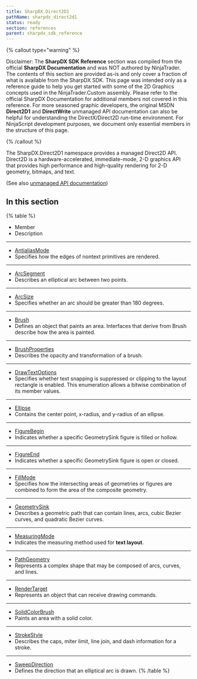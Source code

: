 ```yaml
---
title: SharpDX.Direct2D1
pathName: sharpdx_direct2d1
status: ready
section: references
parent: sharpdx_sdk_reference
---
```


{% callout type="warning" %}

Disclaimer: The **SharpDX SDK Reference** section was compiled from the official **SharpDX Documentation** and was NOT authored by NinjaTrader. The contents of this section are provided as-is and only cover a fraction of what is available from the SharpDX SDK. This page was intended only as a reference guide to help you get started with some of the 2D Graphics concepts used in the NinjaTrader.Custom assembly. Please refer to the official SharpDX Documentation for additional members not covered in this reference. For more seasoned graphic developers, the original MSDN **Direct2D1** and **DirectWrite** unmanaged API documentation can also be helpful for understanding the DirectX/Direct2D run-time environment. For NinjaScript development purposes, we document only essential members in the structure of this page.

{% /callout %}

The SharpDX.Direct2D1 namespace provides a managed Direct2D API. Direct2D is a hardware-accelerated, immediate-mode, 2-D graphics API that provides high performance and high-quality rendering for 2-D geometry, bitmaps, and text.

(See also [unmanaged API documentation](http://msdn.microsoft.com/en-us/library/dd370990.aspx))

## In this section

{% table %}

* Member
* Description

---

* [AntialiasMode](sharpdx_direct2d1_antialiasmode)
* Specifies how the edges of nontext primitives are rendered.

---

* [ArcSegment](sharpdx_direct2d1_arcsegment)
* Describes an elliptical arc between two points.

---

* [ArcSize](sharpdx_direct2d1_arcsize)
* Specifies whether an arc should be greater than 180 degrees.

---

* [Brush](sharpdx_direct2d1_brush)
* Defines an object that paints an area. Interfaces that derive from Brush describe how the area is painted.

---

* [BrushProperties](sharpdx_direct2d1_brushproperties)
* Describes the opacity and transformation of a brush.

---

* [DrawTextOptions](sharpdx_direct2d1_drawtextoptions)
* Specifies whether text snapping is suppressed or clipping to the layout rectangle is enabled. This enumeration allows a bitwise combination of its member values.

---

* [Ellipse](sharpdx_direct2d1_ellipse)
* Contains the center point, x-radius, and y-radius of an ellipse.

---

* [FigureBegin](sharpdx_direct2d1_figurebegin)
* Indicates whether a specific GeometrySink figure is filled or hollow.

---

* [FigureEnd](sharpdx_direct2d1_figureend)
* Indicates whether a specific GeometrySink figure is open or closed.

---

* [FillMode](sharpdx_direct2d1_fillmode)
* Specifies how the intersecting areas of geometries or figures are combined to form the area of the composite geometry.

---

* [GeometrySink](sharpdx_direct2d1_geometrysink.md)
* Describes a geometric path that can contain lines, arcs, cubic Bezier curves, and quadratic Bezier curves.

---

* [MeasuringMode](sharpdx_direct2d1_measuringmode)
* Indicates the measuring method used for **text layout**.

---

* [PathGeometry](sharpdx_direct2d1_pathgeometry.md)
* Represents a complex shape that may be composed of arcs, curves, and lines.

---

* [RenderTarget](sharpdx_direct2d1_rendertarget.md)
* Represents an object that can receive drawing commands.

---

* [SolidColorBrush](sharpdx_direct2d1_solidcolorbrush)
* Paints an area with a solid color.

---

* [StrokeStyle](sharpdx_direct2d1_strokestyle.md)
* Describes the caps, miter limit, line join, and dash information for a stroke.

---

* [SweepDirection](sharpdx_direct2d1_sweepdirection)
* Defines the direction that an elliptical arc is drawn.
{% /table %}
